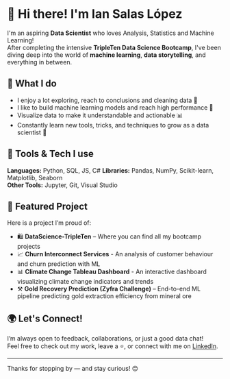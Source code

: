 # 👋 Hi there! I'm Ian Salas López

I'm an aspiring **Data Scientist** who loves Analysis, Statistics and Machine Learning!  
After completing the intensive **TripleTen Data Science Bootcamp**, I've been diving deep into the world of **machine learning**, **data storytelling**, and everything in between.

## 🚀 What I do
- I enjoy a lot exploring, reach to conclusions and cleaning data 🧹
- I like to build machine learning models and reach high performance 🤖
- Visualize data to make it understandable and actionable 📊
- Constantly learn new tools, tricks, and techniques to grow as a data scientist 🌱

## 🧠 Tools & Tech I use
**Languages:** Python, SQL, JS, C#
**Libraries:** Pandas, NumPy, Scikit-learn, Matplotlib, Seaborn  
**Other Tools:** Jupyter, Git, Visual Studio

## 📂 Featured Project
Here is a project I’m proud of:
- 🛍️ **DataScience-TripleTen** – Where you can find all my bootcamp projects
- 📈 **Churn Interconnect Services** - An analysis of customer behaviour and churn prediction with ML
- 📊 **Climate Change Tableau Dashboard** - An interactive dashboard visualizing climate change indicators and trends
- ⚒️ **Gold Recovery Prediction (Zyfra Challenge)** – End-to-end ML pipeline predicting gold extraction efficiency from mineral ore

## 🌍 Let's Connect!
I’m always open to feedback, collaborations, or just a good data chat!  
Feel free to check out my work, leave a ⭐, or connect with me on [LinkedIn](https://www.linkedin.com/in/ian-salas-lopez/).

---

Thanks for stopping by — and stay curious! 😊
